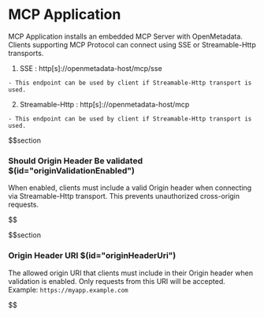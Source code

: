 # MCP Application

MCP Application installs an embedded MCP Server with OpenMetadata. Clients supporting MCP Protocol can connect using SSE or Streamable-Http transports.
 
   1. SSE : http[s]://openmetadata-host/mcp/sse
 
    - This endpoint can be used by client if Streamable-Http transport is used.
 
   2. Streamable-Http : http[s]://openmetadata-host/mcp
 
    - This endpoint can be used by client if Streamable-Http transport is used.

$$section
### Should Origin Header Be validated $(id="originValidationEnabled")

When enabled, clients must include a valid Origin header when connecting via Streamable-Http transport. This prevents unauthorized cross-origin requests.

$$

$$section
### Origin Header URI $(id="originHeaderUri")

The allowed origin URI that clients must include in their Origin header when validation is enabled. Only requests from this URI will be accepted.
Example: `https://myapp.example.com`

$$